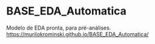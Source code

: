 # BASE_EDA_Automatica
Modelo de EDA pronta, para pré-análises.
https://murilokrominski.github.io/BASE_EDA_Automatica/
